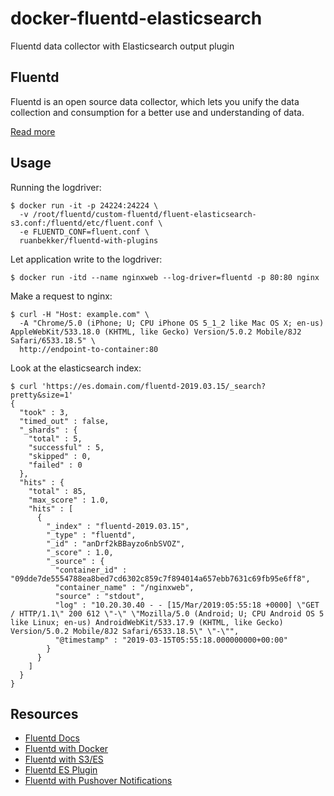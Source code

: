 # docker-fluentd-elasticsearch
Fluentd data collector with Elasticsearch output plugin 

## Fluentd

Fluentd is an open source data collector, which lets you unify the data collection and consumption for a better use and understanding of data.

[Read more](https://hub.docker.com/r/fluent/fluentd)

## Usage

Running the logdriver:

```
$ docker run -it -p 24224:24224 \
  -v /root/fluentd/custom-fluentd/fluent-elasticsearch-s3.conf:/fluentd/etc/fluent.conf \
  -e FLUENTD_CONF=fluent.conf \
  ruanbekker/fluentd-with-plugins
```

Let application write to the logdriver:

```
$ docker run -itd --name nginxweb --log-driver=fluentd -p 80:80 nginx
```

Make a request to nginx: 

```
$ curl -H "Host: example.com" \
  -A "Chrome/5.0 (iPhone; U; CPU iPhone OS 5_1_2 like Mac OS X; en-us) AppleWebKit/533.18.0 (KHTML, like Gecko) Version/5.0.2 Mobile/8J2 Safari/6533.18.5" \
  http://endpoint-to-container:80
```

Look at the elasticsearch index:

```
$ curl 'https://es.domain.com/fluentd-2019.03.15/_search?pretty&size=1'
{
  "took" : 3,
  "timed_out" : false,
  "_shards" : {
    "total" : 5,
    "successful" : 5,
    "skipped" : 0,
    "failed" : 0
  },
  "hits" : {
    "total" : 85,
    "max_score" : 1.0,
    "hits" : [
      {
        "_index" : "fluentd-2019.03.15",
        "_type" : "fluentd",
        "_id" : "anDrf2kBBayzo6nbSVOZ",
        "_score" : 1.0,
        "_source" : {
          "container_id" : "09dde7de5554788ea8bed7cd6302c859c7f894014a657ebb7631c69fb95e6ff8",
          "container_name" : "/nginxweb",
          "source" : "stdout",
          "log" : "10.20.30.40 - - [15/Mar/2019:05:55:18 +0000] \"GET / HTTP/1.1\" 200 612 \"-\" \"Mozilla/5.0 (Android; U; CPU Android OS 5 like Linux; en-us) AndroidWebKit/533.17.9 (KHTML, like Gecko) Version/5.0.2 Mobile/8J2 Safari/6533.18.5\" \"-\"",
          "@timestamp" : "2019-03-15T05:55:18.000000000+00:00"
        }
      }
    ]
  }
}
```

## Resources

- [Fluentd Docs](https://docs.fluentd.org/v1.0/articles/config-file)
- [Fluentd with Docker](https://docs.fluentd.org/v0.12/articles/install-by-docker)
- [Fluentd with S3/ES](https://www.fluentd.org/guides/recipes/elasticsearch-and-s3)
- [Fluentd ES Plugin](https://github.com/uken/fluent-plugin-elasticsearch)
- [Fluentd with Pushover Notifications](https://github.com/Berndinox/fluentd-pushover)

